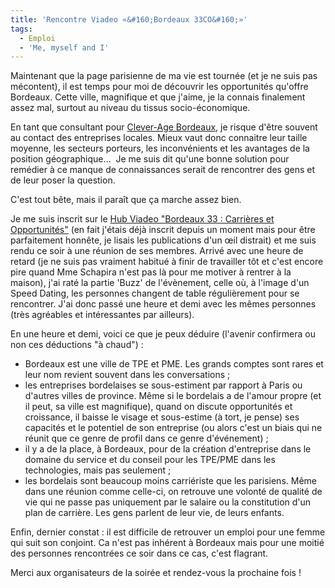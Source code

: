 ```yaml
---
title: 'Rencontre Viadeo «&#160;Bordeaux 33CO&#160;»'
tags:
  - Emploi
  - 'Me, myself and I'
---
```


Maintenant que la page parisienne de ma vie est tournée (et je ne suis pas
mécontent), il est temps pour moi de découvrir les opportunités qu'offre
Bordeaux. Cette ville, magnifique et que j'aime, je la connais finalement assez
mal, surtout au niveau du tissus socio-économique.

En tant que consultant pour
[Clever-Age Bordeaux](https://www.clever-age.com/fr/agencies/bordeaux/), je
risque d'être souvent au contact des entreprises locales. Mieux vaut donc
connaitre leur taille moyenne, les secteurs porteurs, les inconvénients et les
avantages de la position géographique…  Je me suis dit qu'une bonne solution
pour remédier à ce manque de connaissances serait de rencontrer des gens et de
leur poser la question.

C'est tout bête, mais il paraît que ça marche assez bien.

<!-- more -->

Je me suis inscrit sur le
[Hub Viadeo "Bordeaux 33&nbsp;: Carrières et Opportunités"](http://fr.viadeo.com/fr/groups/?containerId=0021ve6urf16tmgs)
(en fait j'étais déjà inscrit depuis un moment mais pour être parfaitement
honnête, je lisais les publications d'un œil distrait) et me suis rendu ce soir
à une réunion de ses membres. Arrivé avec une heure de retard (je ne suis pas
vraiment habitué à finir de travailler tôt et c'est encore pire quand Mme
Schapira n'est pas là pour me motiver à rentrer à la maison), j'ai raté la
partie 'Buzz' de l'évènement, celle où, à l'image d'un Speed Dating, les
personnes changent de table régulièrement pour se rencontrer. J'ai donc passé
une heure et demi avec les mêmes personnes (très agréables et intéressantes par
ailleurs).

En une heure et demi, voici ce que je peux déduire (l'avenir confirmera ou non
ces déductions "à chaud")&nbsp;:

- Bordeaux est une ville de TPE et PME. Les grands comptes sont rares et leur
  nom revient souvent dans les conversations ;
- les entreprises bordelaises se sous-estiment par rapport à Paris ou d'autres
  villes de province. Même si le bordelais a de l'amour propre (et il peut, sa
  ville est magnifique), quand on discute opportunités et croissance, il baisse
  le visage et sous-estime (à tort, je pense) ses capacités et le potentiel de
  son entreprise (ou alors c'est un biais qui ne réunit que ce genre de profil
  dans ce genre d'événement) ;
- il y a de la place, à Bordeaux, pour de la création d'entreprise dans le
  domaine du service et du conseil pour les TPE/PME dans les technologies, mais
  pas seulement ;
- les bordelais sont beaucoup moins carriériste que les parisiens. Même dans une
  réunion comme celle-ci, on retrouve une volonté de qualité de vie qui ne passe
  pas uniquement par le salaire ou la constitution d'un plan de carrière. Les
  gens parlent de leur vie, de leurs enfants.

Enfin, dernier constat&nbsp;: il est difficile de retrouver un emploi pour une
femme qui suit son conjoint. Ca n'est pas inhérent à Bordeaux mais pour une
moitié des personnes rencontrées ce soir dans ce cas, c'est flagrant.

Merci aux organisateurs de la soirée et rendez-vous la prochaine fois&nbsp;!
